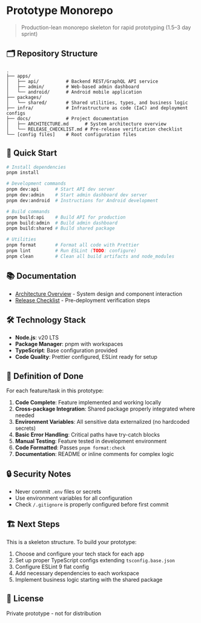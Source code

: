 # Prototype Monorepo

> Production-lean monorepo skeleton for rapid prototyping (1.5–3 day sprint)

## 🗂 Repository Structure

```
.
├── apps/
│   ├── api/          # Backend REST/GraphQL API service
│   ├── admin/        # Web-based admin dashboard
│   └── android/      # Android mobile application
├── packages/
│   └── shared/       # Shared utilities, types, and business logic
├── infra/            # Infrastructure as code (IaC) and deployment configs
├── docs/             # Project documentation
│   ├── ARCHITECTURE.md      # System architecture overview
│   └── RELEASE_CHECKLIST.md # Pre-release verification checklist
└── [config files]    # Root configuration files
```

## 🚀 Quick Start

```bash
# Install dependencies
pnpm install

# Development commands
pnpm dev:api      # Start API dev server
pnpm dev:admin    # Start admin dashboard dev server
pnpm dev:android  # Instructions for Android development

# Build commands
pnpm build:api    # Build API for production
pnpm build:admin  # Build admin dashboard
pnpm build:shared # Build shared package

# Utilities
pnpm format       # Format all code with Prettier
pnpm lint         # Run ESLint (TODO: configure)
pnpm clean        # Clean all build artifacts and node_modules
```

## 📚 Documentation

- [Architecture Overview](./docs/ARCHITECTURE.md) - System design and component interaction
- [Release Checklist](./docs/RELEASE_CHECKLIST.md) - Pre-deployment verification steps

## 🛠 Technology Stack

- **Node.js**: v20 LTS
- **Package Manager**: pnpm with workspaces
- **TypeScript**: Base configuration provided
- **Code Quality**: Prettier configured, ESLint ready for setup

## 📝 Definition of Done

For each feature/task in this prototype:

1. **Code Complete**: Feature implemented and working locally
2. **Cross-package Integration**: Shared package properly integrated where needed
3. **Environment Variables**: All sensitive data externalized (no hardcoded secrets)
4. **Basic Error Handling**: Critical paths have try-catch blocks
5. **Manual Testing**: Feature tested in development environment
6. **Code Formatted**: Passes `pnpm format:check`
7. **Documentation**: README or inline comments for complex logic

## 🔒 Security Notes

- Never commit `.env` files or secrets
- Use environment variables for all configuration
- Check `/.gitignore` is properly configured before first commit

## 🏗 Next Steps

This is a skeleton structure. To build your prototype:

1. Choose and configure your tech stack for each app
2. Set up proper TypeScript configs extending `tsconfig.base.json`
3. Configure ESLint 9 flat config
4. Add necessary dependencies to each workspace
5. Implement business logic starting with the shared package

## 📄 License

Private prototype - not for distribution
